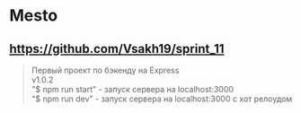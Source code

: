 # Mesto
## https://github.com/Vsakh19/sprint_11
>Первый проект по бэкенду на Express  
>v1.0.2  
"$ npm run start" - запуск сервера на localhost:3000  
"$ npm run dev" - запуск сервера на localhost:3000 с хот релоудом
